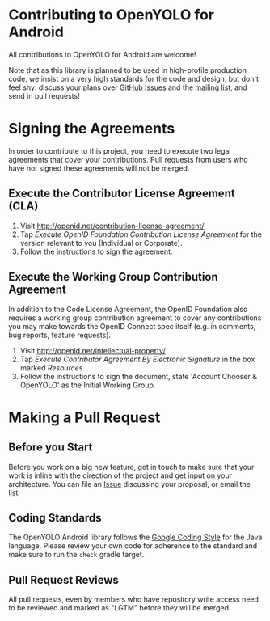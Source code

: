 # Contributing to OpenYOLO for Android

All contributions to OpenYOLO for Android are welcome!

Note that as this library is planned to be used in high-profile production code,
we insist on a very high standards for the code and design, but don't feel shy:
discuss your plans over
[GitHub Issues](https://github.com/openid/OpenYOLO-Android/issues) and the
[mailing list](http://groups.google.com/group/oidf-account-chooser-list), and
send in pull requests!

# Signing the Agreements

In order to contribute to this project, you need to execute two legal agreements
that cover your contributions.  Pull requests from users who have not signed
these agreements will not be merged.

## Execute the Contributor License Agreement (CLA)

1. Visit http://openid.net/contribution-license-agreement/
2. Tap *Execute OpenID Foundation Contribution License Agreement* for the
   version relevant to you (Individual or Corporate).
3. Follow the instructions to sign the agreement.

## Execute the Working Group Contribution Agreement

In addition to the Code License Agreement, the OpenID Foundation also requires
a working group contribution agreement to cover any contributions you may make
towards the OpenID Connect spec itself (e.g. in comments, bug reports, feature
requests).

1. Visit http://openid.net/intellectual-property/
2. Tap *Execute Contributor Agreement By Electronic Signature* in the box
   marked *Resources*.
3. Follow the instructions to sign the document, state 'Account Chooser &
   OpenYOLO' as the Initial Working Group.

# Making a Pull Request

## Before you Start

Before you work on a big new feature, get in touch to make sure that your work
is inline with the direction of the project and get input on your architecture.
You can file an [Issue](https://github.com/openid/OpenYOLO-Android/issues)
discussing your proposal, or email the
[list](http://groups.google.com/group/oidf-account-chooser-list).

## Coding Standards

The OpenYOLO Android library follows the
[Google Coding Style](https://google.github.io/styleguide/javaguide.html) for
the Java language. Please review your own code for adherence to the standard
and make sure to run the `check` gradle target.

## Pull Request Reviews

All pull requests, even by members who have repository write access need to be
reviewed and marked as "LGTM" before they will be merged.